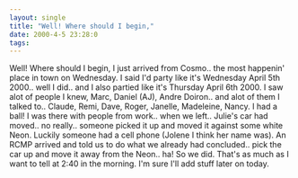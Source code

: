 ```yaml
---
layout: single
title: "Well! Where should I begin,"
date: 2000-4-5 23:28:0
tags: 
---
```


Well! Where should I begin, I just arrived from Cosmo.. the most happenin' place in town on Wednesday. I said I'd party like it's Wednesday April 5th 2000.. well I did.. and I also partied like it's Thursday April 6th 2000. I saw alot of people I knew, Marc, Daniel (AJ), Andre Doiron.. and alot of them I talked to.. Claude, Remi, Dave, Roger, Janelle, Madeleine, Nancy. I had a ball! I was there with people from work.. when we left.. Julie's car had moved.. no really.. someone picked it up and moved it against some white Neon. Luckily someone had a cell phone (Jolene I think her name was). An RCMP arrived and told us to do what we already had concluded.. pick the car up and move it away from the Neon.. ha! So we did. That's as much as I want to tell at 2:40 in the morning. I'm sure I'll add stuff later on today.

